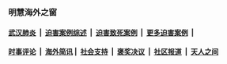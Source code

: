 
### 明慧海外之窗

####  [武汉肺炎](indexes/365.md?t=02040000) &nbsp;|&nbsp;  [迫害案例综述](indexes/328.md?t=02040000) &nbsp;|&nbsp; [迫害致死案例](indexes/277.md?t=02040000)  &nbsp;|&nbsp; [更多迫害案例](indexes/81.md?t=02040000)  &nbsp;|&nbsp; 
####  [时事评论](indexes/251.md?t=02040000) &nbsp;|&nbsp; [海外简讯](indexes/245.md?t=02040000)&nbsp;|&nbsp;  [社会支持](indexes/140.md?t=02040000) &nbsp;|&nbsp; [褒奖决议](indexes/282.md?t=02040000) &nbsp;|&nbsp; [社区报道](indexes/91.md?t=02040000)  &nbsp;|&nbsp; [天人之间](indexes/78.md?t=02040000) 

